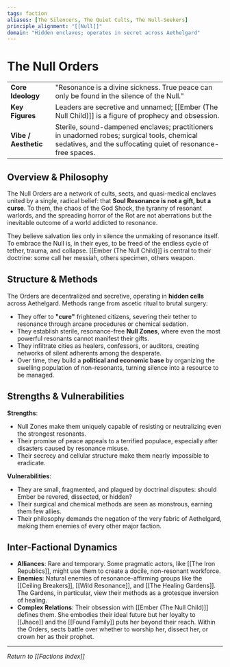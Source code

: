 ```yaml
---
tags: faction
aliases: [The Silencers, The Quiet Cults, The Null-Seekers]
principle_alignment: "[[Null]]"
domain: "Hidden enclaves; operates in secret across Aethelgard"
---
```


# The Null Orders

| | |
|---|---|
| **Core Ideology** | "Resonance is a divine sickness. True peace can only be found in the silence of the Null." |
| **Key Figures** | Leaders are secretive and unnamed; [[Ember (The Null Child)]] is a figure of prophecy and obsession. |
| **Vibe / Aesthetic** | Sterile, sound-dampened enclaves; practitioners in unadorned robes; surgical tools, chemical sedatives, and the suffocating quiet of resonance-free spaces. |

## Overview & Philosophy
The Null Orders are a network of cults, sects, and quasi-medical enclaves united by a single, radical belief: that **Soul Resonance is not a gift, but a curse**. To them, the chaos of the God Shock, the tyranny of resonant warlords, and the spreading horror of the Rot are not aberrations but the inevitable outcome of a world addicted to resonance.

They believe salvation lies only in silence  the unmaking of resonance itself. To embrace the Null is, in their eyes, to be freed of the endless cycle of tether, trauma, and collapse. [[Ember (The Null Child)]] is central to their doctrine: some call her messiah, others specimen, others weapon.

## Structure & Methods
The Orders are decentralized and secretive, operating in **hidden cells** across Aethelgard. Methods range from ascetic ritual to brutal surgery:
- They offer to **"cure"** frightened citizens, severing their tether to resonance through arcane procedures or chemical sedation.
- They establish sterile, resonance-free **Null Zones**, where even the most powerful resonants cannot manifest their gifts.
- They infiltrate cities as healers, confessors, or auditors, creating networks of silent adherents among the desperate.
- Over time, they build a **political and economic base** by organizing the swelling population of non-resonants, turning silence into a resource to be managed.

## Strengths & Vulnerabilities
**Strengths**:
* Null Zones make them uniquely capable of resisting or neutralizing even the strongest resonants.
* Their promise of peace appeals to a terrified populace, especially after disasters caused by resonance misuse.
* Their secrecy and cellular structure make them nearly impossible to eradicate.

**Vulnerabilities**:
* They are small, fragmented, and plagued by doctrinal disputes: should Ember be revered, dissected, or hidden?
* Their surgical and chemical methods are seen as monstrous, earning them few allies.
* Their philosophy demands the negation of the very fabric of Aethelgard, making them enemies of every other major faction.

## Inter-Factional Dynamics
- **Alliances**: Rare and temporary. Some pragmatic actors, like [[The Iron Republics]], might use them to create a docile, non-resonant workforce.
- **Enemies**: Natural enemies of resonance-affirming groups like the [[Ceiling Breakers]], [[Wild Resonance]], and [[The Healing Gardens]]. The Gardens, in particular, view their methods as a grotesque inversion of healing.
- **Complex Relations**: Their obsession with [[Ember (The Null Child)]] defines them. She embodies their ideal future  but her loyalty to [[Jhace]] and the [[Found Family]] puts her beyond their reach. Within the Orders, sects battle over whether to worship her, dissect her, or crown her as their prophet.

---
*Return to [[Factions Index]]*
